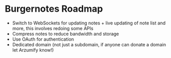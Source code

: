 # Burgernotes Roadmap

- Switch to WebSockets for updating notes + live updating of note list and more, this involves redoing some APIs
- Compress notes to reduce bandwidth and storage
- Use OAuth for authentication
- Dedicated domain (not just a subdomain, if anyone can donate a domain let Arzumify know!)

